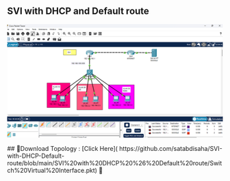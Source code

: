 






## SVI with DHCP and Default route


<p align="center">
  <img src="https://github.com/satabdisaha/SVI-with-DHCP-Default-route/blob/main/svi.png" alt="Let's Get Started">
</p>
## 📁Download Topology :   [Click Here]( https://github.com/satabdisaha/SVI-with-DHCP-Default-route/blob/main/SVI%20with%20DHCP%20%26%20Default%20route/Switch%20Virtual%20Interface.pkt)  🔫<br>

